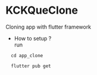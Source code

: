 # KCKQueClone
Cloning app with flutter framework

* How to setup ? \
run 
``` 
  cd app_clone 
````

``` 
  flutter pub get
``` 

